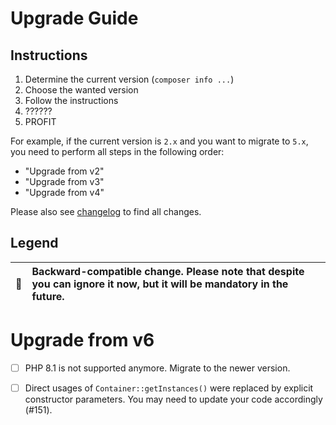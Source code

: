 # Upgrade Guide

[include:file]: ../../docs/Shared/Upgrade.md
[//]: # (start: 8e89e65b3785cb5b41f28a4f3c5b7e0db0110d8047852d71cd99b2cdffd8f57c)
[//]: # (warning: Generated automatically. Do not edit.)

## Instructions

1. Determine the current version (`composer info ...`)
2. Choose the wanted version
3. Follow the instructions
4. ??????
5. PROFIT

For example, if the current version is `2.x` and you want to migrate to `5.x`, you need to perform all steps in the following order:

* "Upgrade from v2"
* "Upgrade from v3"
* "Upgrade from v4"

Please also see [changelog](https://github.com/LastDragon-ru/lara-asp/releases) to find all changes.

## Legend

| 🤝 | Backward-compatible change. Please note that despite you can ignore it now, but it will be mandatory in the future. |
|:--:|:--------------------------------------------------------------------------------------------------------------------|

[//]: # (end: 8e89e65b3785cb5b41f28a4f3c5b7e0db0110d8047852d71cd99b2cdffd8f57c)

# Upgrade from v6

[include:file]: ../../docs/Shared/Upgrade/FromV6.md
[//]: # (start: 470dd21d18d5886f1873b1247130ac8173ed99258e41418c6bd32162325d628b)
[//]: # (warning: Generated automatically. Do not edit.)

* [ ] PHP 8.1 is not supported anymore. Migrate to the newer version.

* [ ] Direct usages of `Container::getInstances()` were replaced by explicit constructor parameters. You may need to update your code accordingly (#151).

[//]: # (end: 470dd21d18d5886f1873b1247130ac8173ed99258e41418c6bd32162325d628b)

